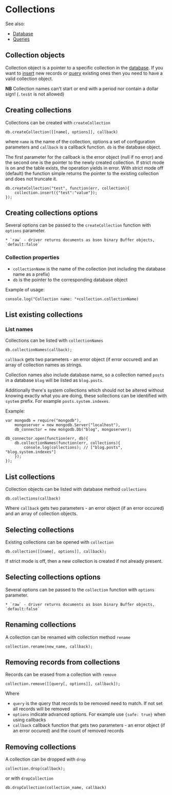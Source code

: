 Collections
===========

See also:

  * [Database](database.md)
  * [Queries](queries.md)
  
## Collection objects

Collection object is a pointer to a specific collection in the [database](database.md). If you want to [insert](insert.md) new records or
[query](queries.md) existing ones then you need to have a valid collection object. 

**NB** Collection names can't start or end with a period nor contain a dollar sign! (`.tes$t` is not allowed)

## Creating collections

Collections can be created with `createCollection`

    db.createCollection([[name[, options]], callback)

where `name` is the name of the collection, options a set of configuration parameters and `callback` is a callback function. `db` is the database object. 

The first parameter for the callback is the error object (null if no error) and the second one is the pointer to the newly created collection. If strict mode is on and the table exists, the operation yields in error. With strict mode off (default) the function simple returns the pointer to the existing collection and does not truncate it.

    db.createCollection("test", function(err, collection){
        collection.insert({"test":"value"});
    });

## Creating collections options
Several options can be passed to the `createCollection` function with `options` parameter.  

	* `raw` - driver returns documents as bson binary Buffer objects, `default:false`

### Collection properties

  * `collectionName` is the name of the collection (not including the database name as a prefix)
  * `db` is the pointer to the corresponding database object

Example of usage:

    console.log("Collection name: "+collection.collectionName)

## List existing collections

### List names

Collections can be listed with `collectionNames`

    db.collectionNames(callback);
    
`callback` gets two parameters - an error object (if error occured) and an array of collection names as strings.

Collection names also include database name, so a collection named `posts` in a database `blog` will be listed as `blog.posts`.

Additionally there's system collections which should not be altered without knowing exactly what you are doing, these sollections can be identified with `system` prefix. For example `posts.system.indexes`.

Example:
    
    var mongodb = require("mongodb"),
        mongoserver = new mongodb.Server("localhost"),
        db_connector = new mongodb.Db("blog", mongoserver);

    db_connector.open(function(err, db){
        db.collectionNames(function(err, collections){
            console.log(collections); // ["blog.posts", "blog.system.indexes"]
        });
    });

## List collections

Collection objects can be listed with database method `collections`

    db.collections(callback)

Where `callback` gets two parameters - an error object (if an error occured) and an array of collection objects.

## Selecting collections

Existing collections can be opened with `collection`

    db.collection([[name[, options]], callback);

If strict mode is off, then a new collection is created if not already present.

## Selecting collections options
Several options can be passed to the `collection` function with `options` parameter.  

	* `raw` - driver returns documents as bson binary Buffer objects, `default:false`

## Renaming collections

A collection can be renamed with collection method `rename`

    collection.rename(new_name, callback);

## Removing records from collections

Records can be erased from a collection with `remove`

    collection.remove([[query[, options]], callback]);
    
Where

  * `query` is the query that records to be removed need to match. If not set all records will be removed
  * `options` indicate advanced options. For example use `{safe: true}` when using callbacks
  * `callback` callback function that gets two parameters - an error object (if an error occured) and the count of removed records
    
## Removing collections

A collection can be dropped with `drop`

    collection.drop(callback);

or with `dropCollection`

    db.dropCollection(collection_name, callback)
